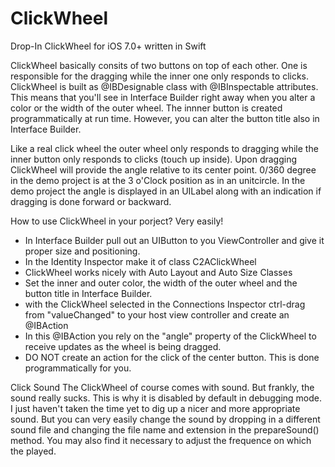 # ClickWheel
Drop-In ClickWheel for iOS 7.0+ written in Swift

ClickWheel basically consits of two buttons on top of each other. One is responsible for the dragging while the inner one only responds to clicks. ClickWheel is built as @IBDesignable class with @IBInspectable attributes. This means that you'll see in Interface Builder right away when you alter a color or the width of the outer wheel. The innner button is created programmatically at run time. However, you can alter the button title also in Interface Builder.

Like a real click wheel the outer wheel only responds to dragging while the inner button only responds to clicks (touch up inside). Upon dragging ClickWheel will provide the angle relative to its center point. 0/360 degree in the demo project is at the 3 o'Clock position as in an unitcircle. In the demo project the angle is displayed in an UILabel along with an indication if dragging is done forward or backward.

How to use ClickWheel in your porject? Very easily!

- In Interface Builder pull out an UIButton to you ViewController and give it proper size and positioning. 
- In the Identity Inspector make it of class C2AClickWheel
- ClickWheel works nicely with Auto Layout and Auto Size Classes
- Set the inner and outer color, the width of the outer wheel and the button title in Interface Builder.
- with the ClickWheel selected in the Connections Inspector ctrl-drag from "valueChanged" to your host view controller and create an @IBAction
- In this @IBAction you rely on the "angle" property of the ClickWheel to receive updates as the wheel is being dragged.
- DO NOT create an action for the click of the center button. This is done programmatically for you.

Click Sound
The ClickWheel of course comes with sound. But frankly, the sound really sucks. This is why it is disabled by default in debugging mode. I just haven't taken the time yet to dig up a nicer and more appropriate sound. But you can very easily change the sound by dropping in a different sound file and changing the file name and extension in the prepareSound() method. You may also find it necessary to adjust the frequence on which the played.
